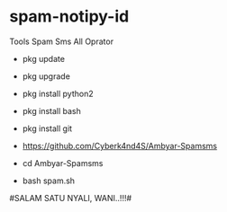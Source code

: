# spam-notipy-id
Tools Spam Sms All Oprator

- pkg update

- pkg upgrade

- pkg install python2

- pkg install bash

- pkg install git

- https://github.com/Cyberk4nd4S/Ambyar-Spamsms

- cd Ambyar-Spamsms

- bash spam.sh


#SALAM SATU NYALI, WANI..!!!#
